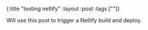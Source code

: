 {:title "testing netlify" :layout :post :tags [""]}

Will use this post to trigger a Netlify build and deploy.
